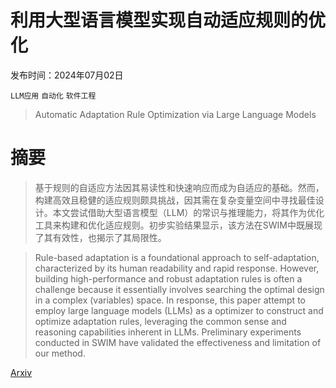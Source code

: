# 利用大型语言模型实现自动适应规则的优化

发布时间：2024年07月02日

`LLM应用` `自动化` `软件工程`

> Automatic Adaptation Rule Optimization via Large Language Models

# 摘要

> 基于规则的自适应方法因其易读性和快速响应而成为自适应的基础。然而，构建高效且稳健的适应规则颇具挑战，因其需在复杂变量空间中寻找最佳设计。本文尝试借助大型语言模型（LLM）的常识与推理能力，将其作为优化工具来构建和优化适应规则。初步实验结果显示，该方法在SWIM中既展现了其有效性，也揭示了其局限性。

> Rule-based adaptation is a foundational approach to self-adaptation, characterized by its human readability and rapid response. However, building high-performance and robust adaptation rules is often a challenge because it essentially involves searching the optimal design in a complex (variables) space. In response, this paper attempt to employ large language models (LLMs) as a optimizer to construct and optimize adaptation rules, leveraging the common sense and reasoning capabilities inherent in LLMs. Preliminary experiments conducted in SWIM have validated the effectiveness and limitation of our method.

[Arxiv](https://arxiv.org/abs/2407.02203)